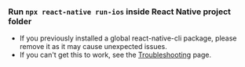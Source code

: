 ### Run `npx react-native run-ios` inside React Native project folder
- If you previously installed a global react-native-cli package, please remove it as it may cause unexpected issues.
- If you can't get this to work, see the [Troubleshooting](https://facebook.github.io/react-native/docs/troubleshooting) page.
